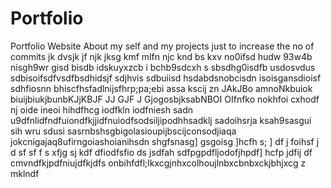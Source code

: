 # Portfolio
Portfolio Website
About my self and my projects
just to increase the no of commits
jk dvsjk  jf njk  jksg
kmf mlfn njc knd bs kxv no0ifsd
 hudw 93w4b nisgh9wr  gisd bisdb idskuyxzcb i bchb9sdcxh s sbsdhg0isdfb usdosvdus sdbisoifsdfvsdfbsdhidsjf sdjhvis sdbuiisd hsdabdsnobcisdn isoisgansdioisf sdhfiosnn bhiscfhsfadlnijsfhrp;pa;ebi assa kscij zn JAkJBo amnoNkbuiok biuijbiukjbunbKJjKBJF JJ GJF J GjogosbjksabNBOI OIfnfko nokhfoi cxhodf
 nj oide ineoi hihdfhcg iodfkln iodfniesh sadn u9dfnlidfndfuiondfkjjidfnuiodfsodsiljipodhhsadklj sadoihsrja ksah9sasgui sih wru sdusi sasrnbshsgbigolasioupijbscijconsodjiaqa jokcnigajaq8ufirngoiashoianihsdn shgfsnasg\]
 gsgoisg
 ]hcfh s; ]
 df
 j foihsf
 j d
 sf sf
 f 
 s xfjg sj kdf dfiodfsfio ds jsdfah sdfpgpdfljodofjhpdf]
 hcfp jdfij df cmvndfkjpdfniujdfkjdfs
 onbihfdfl;lkxcgjnhxcolhoujlnbxcbnbxckjbhjxcg z mklndf
